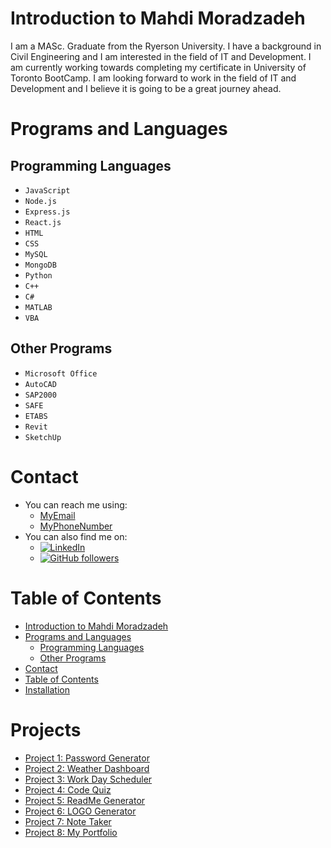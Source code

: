 # Introduction to Mahdi Moradzadeh
I am a MASc. Graduate from the Ryerson University. I have a background in Civil Engineering and I am interested in the field of IT and Development. I am currently working towards completing my certificate in University of Toronto BootCamp. I am looking forward to work in the field of IT and Development and I believe it is going to be a great journey ahead.

# Programs and Languages
## Programming Languages
- `JavaScript`
- `Node.js`
- `Express.js`
- `React.js`
- `HTML`
- `CSS`
- `MySQL`
- `MongoDB`
- `Python`
- `C++`
- `C#`
- `MATLAB`
- `VBA`

## Other Programs
- `Microsoft Office`
- `AutoCAD`
- `SAP2000`
- `SAFE`
- `ETABS`
- `Revit`
- `SketchUp`

# Contact
- You can reach me using:
  - <a href="mailto:morad97mm@gmail.com">MyEmail</a>
  - <a href="callto:+14168581606">MyPhoneNumber</a>
- You can also find me on:
  - [![LinkedIn](https://img.shields.io/badge/LinkedIn-MyProfile-blue.svg)](https://www.linkedin.com/in/mahdimoradzadeh/)
  - [![GitHub followers](https://img.shields.io/github/followers/Mahdi-Moradzadeh.svg?style=social&label=Follow)](https://github.com/login?return_to=https%3A%2F%2Fgithub.com%2FMahdi-Moradzadeh)

# Table of Contents
- [Introduction to Mahdi Moradzadeh](#introduction-to-mahdi-moradzadeh)
- [Programs and Languages](#programs-and-languages)
  - [Programming Languages](#programming-languages)
  - [Other Programs](#other-programs)
- [Contact](#contact)
- [Table of Contents](#table-of-contents)
- [Installation](#installation)

# Projects
- [Project 1: Password Generator](https://github.com/Mahdi-Moradzadeh/passwordGenerator)
- [Project 2: Weather Dashboard](https://github.com/Mahdi-Moradzadeh/weatherInformation)
- [Project 3: Work Day Scheduler](https://github.com/Mahdi-Moradzadeh/dailyPlanner)
- [Project 4: Code Quiz](https://github.com/Mahdi-Moradzadeh/codeQuiz)
- [Project 5: ReadMe Generator](https://github.com/Mahdi-Moradzadeh/readmeGeneratorJS)
- [Project 6: LOGO Generator](https://github.com/Mahdi-Moradzadeh/logoCreaterJS)
- [Project 7: Note Taker](https://github.com/Mahdi-Moradzadeh/noteTaker)
- [Project 8: My Portfolio](https://github.com/Mahdi-Moradzadeh/MyPortfolio)

